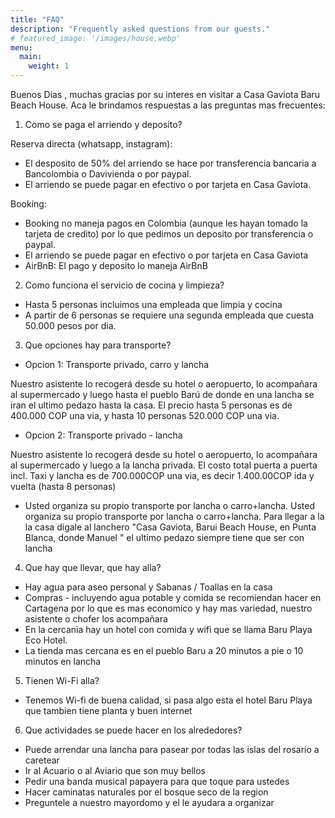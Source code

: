 ```yaml
---
title: "FAQ"
description: "Frequently asked questions from our guests."
# featured_image: '/images/house.webp'
menu:
  main:
    weight: 1
---
```

Buenos Dias ,
muchas gracias por su  interes en visitar a Casa Gaviota Baru Beach House. Aca le brindamos respuestas a las preguntas mas frecuentes:

1. Como se paga el arriendo y deposito?

Reserva directa (whatsapp, instagram): 

- El desposito de 50% del arriendo se hace por transferencia bancaria a Bancolombia o Davivienda o por paypal.
- El arriendo se puede pagar en efectivo o por tarjeta en Casa Gaviota.

Booking: 

- Booking no maneja pagos en Colombia (aunque les hayan tomado la tarjeta de credito) por lo que pedimos un deposito por transferencia o paypal.
- El arriendo se puede pagar en efectivo o por tarjeta en Casa Gaviota
- AirBnB: El pago y deposito lo maneja AirBnB

2. Como funciona el servicio de cocina y limpieza? 

- Hasta 5 personas incluimos una empleada que limpia y cocina
- A partir de 6 personas se requiere una segunda empleada que cuesta 50.000 pesos por dia.

3. Que opciones hay para transporte?

- Opcion 1: Transporte privado, carro y lancha

Nuestro asistente lo recogerá desde su hotel o aeropuerto, lo acompañara al supermercado y luego hasta el pueblo Barú de donde en una lancha se iran el ultimo pedazo hasta la casa.
El precio hasta 5 personas es de 400.000 COP una via, y hasta 10 personas 520.000 COP una via.

- Opcion 2: Transporte privado -  lancha

Nuestro asistente lo recogerá desde su hotel o aeropuerto, lo acompañara al supermercado y luego a la lancha privada.
El costo total puerta a puerta incl. Taxi y lancha es de 700.000COP una via, es decir 1.400.00COP ida y vuelta (hasta 8 personas)

- Usted organiza su propio transporte por lancha o carro+lancha.
Usted organiza su propio transporte por lancha o carro+lancha.
Para llegar a la la casa digale al lanchero "Casa Gaviota, Barui Beach House, en Punta Blanca, donde Manuel " el ultimo pedazo siempre tiene que ser con lancha

4. Que hay que llevar, que hay alla?

- Hay agua para aseo personal y Sabanas / Toallas en la casa
- Compras - incluyendo agua potable y comida se recomiendan hacer en Cartagena por lo que es mas economico y hay mas variedad, nuestro asistente o chofer los acompañara
- En la cercania hay un hotel con comida y wifi que se llama Baru Playa Eco Hotel.
- La tienda mas cercana es en el pueblo Baru a 20 minutos a pie o 10 minutos en lancha

5. Tienen Wi-Fi alla?

- Tenemos Wi-fi de buena calidad, si pasa algo esta el hotel Baru Playa que tambien tiene planta y buen internet

6. Que actividades se puede hacer en los alrededores?

- Puede arrendar una lancha para pasear por todas las islas del rosario a caretear
- Ir al Acuario o al Aviario que son muy bellos
- Pedir una banda musical papayera para que toque para ustedes
- Hacer caminatas naturales por el bosque seco de la region
- Preguntele a nuestro mayordomo y el le ayudara a organizar